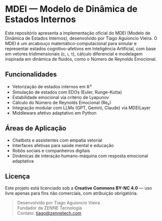 # MDEI — Modelo de Dinâmica de Estados Internos

Este repositório apresenta a implementação oficial do MDEI (Modelo de Dinâmica de Estados Internos), desenvolvido por Tiago Aguioncio Vieira. O MDEI é um arcabouço matemático-computacional para simular e representar estados cognitivo-afetivos em Inteligência Artificial, com base em vetores tridimensionais (c, ι, τ), cálculo diferencial e modelagem inspirada em dinâmica de fluidos, como o Número de Reynolds Emocional.

## Funcionalidades
- Vetorização de estados internos em ℝ³
- Simulação de estados com EDOs (Euler, Runge-Kutta)
- Estabilidade emocional via critério de Lyapunov
- Cálculo do Número de Reynolds Emocional (Reₑ)
- Integração modular com LLMs (GPT, Gemini, Claude) via MDEILayer
- Middleware afetivo adaptativo em Python

## Áreas de Aplicação
- Chatbots e assistentes com empatia vetorial
- Interfaces afetivas para saúde mental e educação
- Robôs sociais e companheiros digitais
- Dinâmicas de interação humano-máquina com resposta emocional adaptativa

## Licença
Este projeto está licenciado sob a **Creative Commons BY-NC 4.0** — uso livre apenas para fins não comerciais, com atribuição obrigatória.

> Desenvolvido por Tiago Aguioncio Vieira  
> Fundador da ZENNE Tecnologia  
> Contato: tiago@zennetech.com
